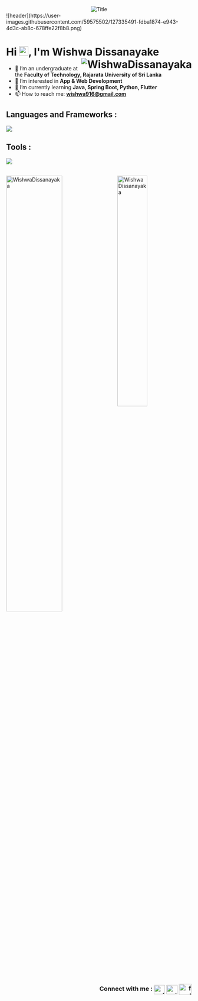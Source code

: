 <div align="center">
  <img src="https://readme-typing-svg.herokuapp.com?font=Architects+Daughter&color=%2338C200&size=30&center=true&vCenter=true&height=60&width=600&lines=Welcome+to+my+profile!+Happy+coding!" alt="Title"></img>
</div>
  ![header](https://user-images.githubusercontent.com/59575502/127335491-fdba1874-e943-4d3c-ab8c-678ffe22f8b8.png)
<h1 align="left" id="macropower-title">Hi <img src="https://media.giphy.com/media/hvRJCLFzcasrR4ia7z/giphy.gif" width="25px"></a>, I'm Wishwa Dissanayake
<img  align="right" src="https://komarev.com/ghpvc/?username=WishwaDissanayaka&label=Profile%20views&color=0e75b6&style=flat" alt="WishwaDissanayaka" /> </h1>

- 🔭 I’m an undergraduate at the <b>Faculty of Technology, Rajarata University of Sri Lanka</b>
- 👀 I’m interested in <b>App & Web Development</b>
- 🌱 I’m currently learning <b>Java, Spring Boot, Python, Flutter</b>
- 📫 How to reach me: <b>wishwa916@gmail.com</b>

<h2 align="left">Languages and Frameworks :</h2>
<p align="left">
<a href="https://skillicons.dev"> 
<img src="https://skillicons.dev/icons?i=java,py,js,dart,flutter,firebase,react,nodejs,wordpress,html,css,tailwind,mysql,php,arduino&perline=20" /></a> </p>

<h2 align="left">Tools :</h2>
<p align="left">
<a href="https://skillicons.dev"> 
<img src="https://skillicons.dev/icons?i=vscode,androidstudio,bootstrap,sqlite,docker,git,gitlab,stackoverflow,ai,ps,pr,xd,figma&perline=20" /></a> </p>

<br>
<a href="#WishwaDissanayaka-title">
  <img width="55%" src="https://github-readme-stats.vercel.app/api?username=WishwaDissanayaka&show_icons=true&title_color=18d26e&icon_color=18d26e&text_color=ffffff&bg_color=040404&border_color=18d26e" alt="WishwaDissanayaka" align="center" /> </a>

<a href="#WishwaDissanayaka-title">
  <img width="40%" src="https://github-readme-stats.vercel.app/api/top-langs/?username=WishwaDissanayaka&title_color=18d26e&text_color=ffffff&bg_color=040404&langs_count=8&layout=compact&border_color=18d26e" alt="WishwaDissanayaka" align="right" />
</a>

<h3 align="right"><br>Connect with me :
<a href="https://www.linkedin.com/in/wishwa-dissanayaka0916" target="blank">
<img align="center" src="https://raw.githubusercontent.com/rahuldkjain/github-profile-readme-generator/master/src/images/icons/Social/linked-in-alt.svg" alt="wishwa dissanayake" height="25" width="30" /></a>
  
<a href="https://https://https://www.facebook.com/people/Wishwa-Dissanayake" target="blank">
<img align="center" src="https://raw.githubusercontent.com/rahuldkjain/github-profile-readme-generator/master/src/images/icons/Social/facebook.svg" alt="wishwa dissanayake" height="25" width="30" /></a>

<a href="https://" target="blank">
<img align="center" src="https://raw.githubusercontent.com/rahuldkjain/github-profile-readme-generator/master/src/images/icons/Social/youtube.svg" alt="feed hub" height="30" width="35" /></a>
</h3>
